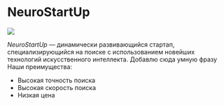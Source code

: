 # NeuroStartUp

![](https://netology-code.github.io/git-homeworks/introduction/assets/logo.png)

*NeuroStartUp* — динамически развивающийся стартап, специализирующийся на поиске с использованием 
 новейших технологий искусственного интеллекта.
Добавлю сюда умную фразу
Наши преимущества:
* Высокая точность поиска
* Высокая скорость поиска
* Низкая цена